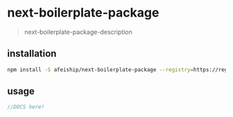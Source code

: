 # next-boilerplate-package
> next-boilerplate-package-description

## installation
```bash
npm install -S afeiship/next-boilerplate-package --registry=https://registry.npm.taobao.org
```

## usage
```js
//DOCS here!
```
